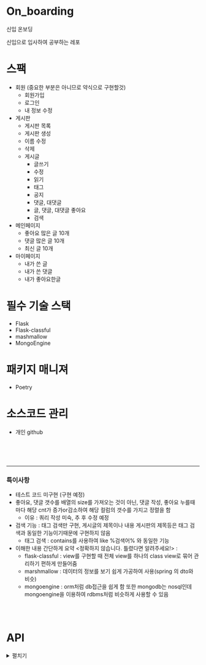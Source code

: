 # On_boarding
신입 온보딩

신입으로 입사하여 공부하는 레포

# 스팩

- 회원 (중요한 부분은 아니므로 약식으로 구현할것)
    - 회원가입
    - 로그인
    - 내 정보 수정
- 게시판
    - 게시판 목록
    - 게시판 생성
    - 이름 수정
    - 삭제
    - 게시글
        - 글쓰기
        - 수정
        - 읽기
        - 태그
        - 공지
        - 댓글, 대댓글
        - 글, 댓글, 대댓글 좋아요
        - 검색
- 메인페이지
    - 좋아요 많은 글 10개
    - 댓글 많은 글 10개
    - 최신 글 10개
- 마이페이지
    - 내가 쓴 글
    - 내가 쓴 댓글
    - 내가 좋아요한글

# 필수 기술 스택

- Flask
- Flask-classful
- mashmallow
- MongoEngine

# 패키지 매니져

- Poetry

# 소스코드 관리

- 개인 github



<br />
<br />
<br />

---

### 특이사항
- 테스트 코드 미구현 (구현 예정)
- 좋아요, 댓글 갯수를 배열의 size를 가져오는 것이 아닌, 댓글 작성, 좋아요 누를때마다 해당 cnt가 증가or감소하여 해당 컬럼의 갯수를 가지고 정렬을 함
  - 이유 : 쿼리 작성 미숙, 추 후 수정 예정
- 검색 기능 : 태그 검색만 구현, 게시글의 제목이나 내용 게시판의 제목등은 태그 검색과 동일한 기능이기때문에 구현하지 않음
  - 태그 검색 : contains를 사용하여 like %검색어% 와 동일한 기능
- 이해한 내용 간단하게 요약 <정확하지 않습니다. 틀렸다면 알려주세요!> :
  - flask-classful : view를 구현할 때 전체 view를 하나의 class view로 묶어 관리하기 편하게 만들어줌
  - marshmallow : 데이터의 정보를 보기 쉽게 가공하여 사용(spring 의 dto와 비슷)
  - mongoengine : orm처럼 db접근을 쉽게 함 또한 mongodb는 nosql인데 mongoengine을 이용하여 rdbms처럼 비슷하게 사용할 수 있음
  
 
 <br />
 <br />
 
 # API
 
<details>
<summary>펼치기</summary>
작성중 ...
<div>

|종류|분류|uri|비고|
|:-: |:-: |:-: |:- |
|회원 관련|회원가입|/users/signup, POST|{<br />"username" : "아이디",<br />"password" : "비밀번호" <br />}|
|회원 관련|로그인|/users/login, POST|{<br />"username" : "아이디",<br />"password" : "비밀번호" <br />}|
|회원 관련|내가 쓴 글 조회|/users/mypage/posts, GET||
|회원 관련|내가 쓴 댓글 조회|/users/mypage/comments, GET||
|회원 관련|내가 좋아요한 글 조회|/users/mypage/posts/likes, GET||
|회원 관련|정보 수정|/users/update, PATCH|{<br />"username" : "아이디",<br />}|
|||||
|게시판 관련|게시판 작성|/boards, POST|{<br />"name" : "보드 이름",<br />}|
|||||
|게시글 관련|게시글 작성|/boards/<board_id>/posts, POST|{<br />"title" : "게시글 이름",<br />"content" : "게시글 내용",<br />"tag" : "태그 내용"<br />}|
|게시글 관련|게시글 자세히 보기|/boards/<board_id>/posts/<post_id>, GET||   
|게시글 관련|게시글 최신순 10개 보기|/boards/<board_id>/posts/order/created, GET||   
|게시글 관련|게시글 댓글 많은 순 10개 보기|/boards/<board_id>/posts/order/comments, GET||  
|게시글 관련|게시글 좋아요 많은 순 10개 보기|/boards/<board_id>/posts/order/likes, GET||  
|게시글 관련|게시글 좋아요|/boards/<board_id>/posts/<post_id>/likes, POST|| 
|게시글 관련|게시글 태그 검색|/boards/<board_id>/posts/search/검색어, GET||  
|게시글 관련|게시글 수정|/boards/<board_id>/posts/<post_id>, PATCH|{<br />"title" : "게시글 이름",<br />"content" : "게시글 내용",<br />"tag" : "태그 내용"<br />}|
|게시글 관련|게시글 |/boards/<board_id>/posts/<post_id>, DELETE|| 
|||||
</div>
</details>

